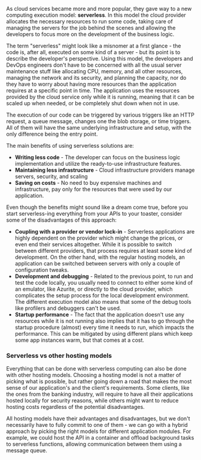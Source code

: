 As cloud services became more and more popular, they gave way to a new computing execution model: **serverless**. In this model the cloud provider allocates the necessary resources to run some code, taking care of managing the servers for the job behind the scenes and allowing the developers to focus more on the development of the business logic.

The term "serverless" might look like a misnomer at a first glance - the code is, after all, executed on some kind of a server - but its point is to describe the developer's perspective. Using this model, the developers and DevOps engineers don't have to be concerned with all the usual server maintenance stuff like allocating CPU, memory, and all other resources, managing the network and its security, and planning the capacity, nor do they have to worry about having more resources than the application requires at a specific point in time. The application uses the resources provided by the cloud service only while it is running, meaning that it can be scaled up when needed, or be completely shut down when not in use.

The execution of our code can be triggered by various triggers like an HTTP request, a queue message, changes one the blob storage, or time triggers. All of them will have the same underlying infrastructure and setup, with the only difference being the entry point. 

The main benefits of using serverless solutions are:

* **Writing less code** - The developer can focus on the business logic implementation and utilize the ready-to-use infrastructure features.
* **Maintaining less infrastructure** - Cloud infrastructure providers manage servers, security, and scaling
* **Saving on costs** - No need to buy expensive machines and infrastructure, pay only for the resources that were used by our application.

Even though the benefits might sound like a dream come true, before you start serverless-ing everything from your APIs to your toaster, consider some of the disadvantages of this approach:

- **Coupling with a provider or vendor lock-in** - Serverless applications are highly dependent on the provider which might change the prices, or even end their services altogether. While it is possible to switch between different providers, that process requires at least some kind of development. On the other hand, with the regular hosting models, an application can be switched between servers with only a couple of configuration tweaks.
- **Development and debugging** - Related to the previous point, to run and test the code locally, you usually need to connect to either some kind of an emulator, like Azurite, or directly to the cloud provider, which complicates the setup process for the local development environment. The different execution model also means that some of the debug tools like profilers and debuggers can't be used.
- **Startup performance** - The fact that the application doesn't use any resources while it is not running also implies that it has to go through the startup procedure (almost) every time it needs to run, which impacts the performance. This can be mitigated by using different plans which keep some app instances warm, but that comes at a cost.

### Serverless vs other hosting models

Everything that can be done with serverless computing can also be done with other hosting models. Choosing a hosting model is not a matter of picking what is possible, but rather going down a road that makes the most sense of our application's and the client's requirements. Some clients, like the ones from the banking industry, will require to have all their applications hosted locally for security reasons, while others might want to reduce hosting costs regardless of the potential disadvantages.

All hosting models have their advantages and disadvantages, but we don't necessarily have to fully commit to one of them - we can go with a hybrid approach by picking the right models for different application modules. For example, we could host the API in a container and offload background tasks to serverless functions, allowing communication between them using a message queue.